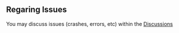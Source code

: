 ## Regaring Issues
You may discuss issues (crashes, errors, etc) within the [Discussions](https://github.com/Teamkiller324/Xstats/discussions)
